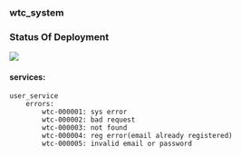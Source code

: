 ### wtc_system

### Status Of Deployment
<img src="https://github.com/hawkkiller/wtc_system/workflows/ci-cd-pipeline-to-aws/badge.svg?branch=main">

#### services:
    user_service
        errors:
            wtc-000001: sys error
            wtc-000002: bad request
            wtc-000003: not found
            wtc-000004: reg error(email already registered)
            wtc-000005: invalid email or password

